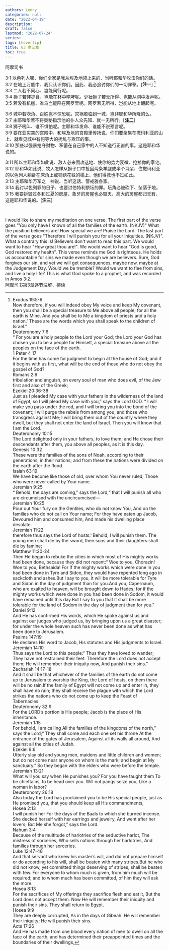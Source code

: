 ```yaml
---
authors: Lenny
categories: null
date: "2022-04-19"
description: 
draft: false
lastmod: "2022-07-24"
series:
tags: [hovertip]
title: 03 摩三章
toc: true
---
```

阿摩司书


<!--more-->

3:1 以色列人哪、你们全家是我从埃及地领上来的、当听耶和华攻击你们的话。  
3:2 在地上万族中、我只认识你们。因此、我必追讨你们的一切罪孽。[<span class = "hovertip" data-hover = "今天，我们和以色列人一样是被神「认识」的百姓，但这特殊的恩典却不允许被滥用；信徒并没有免受审判的特权，而是恩典越大、责任也越大，「因为多给谁，就向谁多取；多托谁，就向谁多要」（路十二48）。但并不是说人不被神「认识」，就不必受审判，「因为时候到了，审判要从神的家起首。若是先从我们起首，那不信从神福音的人将有何等的结局呢」（彼前四17）？">**注一**</span>] [^1]  
3:3 二人若不同心、岂能同行呢。  
3:4 狮子若非抓食、岂能在林中咆哮呢。少壮狮子若无所得、岂能从洞中发声呢。  
3:5 若没有机槛、雀鸟岂能陷在网罗里呢。网罗若无所得、岂能从地上翻起呢。  

3:6 城中若吹角、百姓岂不惊恐呢。灾祸若临到一城、岂非耶和华所降的么。  
3:7 主耶和华若不将奥秘指示他的仆人众先知、就一无所行。[<span class = "hovertip" data-hover = "神总是先借着先知警告百姓，然后才降下惩罚。神在降灾给埃及之前，先通过摩西警告法老；而在北国灭亡之前，神也反复通过「祂的仆人众先知」（7节）发出了充分的预言和劝告，因此，百姓在管教面前无可推诿。">**注二**</span>]  
3:8 狮子吼叫、谁不惧怕呢。主耶和华发命、谁能不说预言呢。  
3:9 要在亚实突的宫殿中、和埃及地的宫殿里传扬说、你们要聚集在撒玛利亚的山上、就看见城中有何等大的扰乱与欺压的事。  
3:10 那些以强暴抢夺财物、积蓄在自己家中的人不知道行正直的事。这是耶和华说的。  

3:11 所以主耶和华如此说、敌人必来围攻这地、使你的势力衰微、抢掠你的家宅。  
3:12 耶和华如此说、牧人怎样从狮子口中抢回两条羊腿或半个耳朵、住撒玛利亚的以色列人躺卧在床角上或铺绣花毯的榻上、他们得救也不过如此。  
3:13 主耶和华万军之　神说、当听这话、警戒雅各家。  
3:14 我讨以色列罪的日子、也要讨伯特利祭坛的罪。坛角必被砍下、坠落于地。  
3:15 我要拆毁过冬和过夏的房屋、象牙的房屋也必毁灭、高大的房屋都归无有、这是耶和华说的。[<span class = "hovertip" data-hover = "今天，信徒在神以外所看重、所倚靠、所追求的，无论是属世的「高大房屋」（15节），还是外表属灵的「伯特利祭坛」（14节），都要被神彻底「拆毁」，才能得以「重新修造」。《列王纪》的历史表明，这是人能「专心顺从耶和华」（王上十一6）的唯一道路；而任何心怀二意的折衷、修补、掺杂，最终都会重归败坏。  ">**注三**</span>]  

[^1]: Exodus 19:5-6  
Now therefore, if you will indeed obey My voice and keep My covenant, then you shall be a special treasure to Me above all people; for all the earth is Mine. And you shall be to Me a kingdom of priests and a holy nation.’ These are the words which you shall speak to the children of Israel.”  
Deuteronomy 7:6  
“ For you are a holy people to the Lord your God; the Lord your God has chosen you to be a people for Himself, a special treasure above all the peoples on the face of the earth.    
1 Peter 4 17  
For the time has come for judgment to begin at the house of God; and if it begins with us first, what will be the end of those who do not obey the gospel of God?  
Romans 2:9  
tribulation and anguish, on every soul of man who does evil, of the Jew first and also of the Greek;  
Ezekiel 20:36-38  
Just as I pleaded My case with your fathers in the wilderness of the land of Egypt, so I will plead My case with you,” says the Lord GOD. “ I will make you pass under the rod, and I will bring you into the bond of the covenant; I will purge the rebels from among you, and those who transgress against Me; I will bring them out of the country where they dwell, but they shall not enter the land of Israel. Then you will know that I am the Lord.    
Deuteronomy 10:15  
The Lord delighted only in your fathers, to love them; and He chose their descendants after them, you above all peoples, as it is this day.    
Genesis 10:32  
These were the families of the sons of Noah, according to their generations, in their nations; and from these the nations were divided on the earth after the flood.    
Isaiah 63:19  
We have become like those of old, over whom You never ruled, Those who were never called by Your name.    
Jeremiah 9:25  
“ Behold, the days are coming,” says the Lord,“ that I will punish all who are circumcised with the uncircumcised—  
Jeremiah 10:25  
Pour out Your fury on the Gentiles, who do not know You, And on the families who do not call on Your name; For they have eaten up Jacob, Devoured him and consumed him, And made his dwelling place desolate.    
Jeremiah 11:22  
therefore thus says the Lord of hosts:‘ Behold, I will punish them. The young men shall die by the sword, their sons and their daughters shall die by famine;  
Matthew 11:20-24  
Then He began to rebuke the cities in which most of His mighty works had been done, because they did not repent:“ Woe to you, Chorazin! Woe to you, Bethsaida! For if the mighty works which were done in you had been done in Tyre and Sidon, they would have repented long ago in sackcloth and ashes.But I say to you, it will be more tolerable for Tyre and Sidon in the day of judgment than for you.And you, Capernaum, who are exalted to heaven, will be brought down to Hades; for if the mighty works which were done in you had been done in Sodom, it would have remained until this day.But I say to you that it shall be more tolerable for the land of Sodom in the day of judgment than for you.”  
Daniel 9:12  
And He has confirmed His words, which He spoke against us and against our judges who judged us, by bringing upon us a great disaster; for under the whole heaven such has never been done as what has been done to Jerusalem.    
Psalms 147:19  
He declares His word to Jacob, His statutes and His judgments to Israel.    
Jeremiah 14:10  
Thus says the Lord to this people:“ Thus they have loved to wander; They have not restrained their feet. Therefore the Lord does not accept them; He will remember their iniquity now, And punish their sins.”  
Zechariah 14:17-18  
And it shall be that whichever of the families of the earth do not come up to Jerusalem to worship the King, the Lord of hosts, on them there will be no rain.If the family of Egypt will not come up and enter in, they shall have no rain; they shall receive the plague with which the Lord strikes the nations who do not come up to keep the Feast of Tabernacles.    
Deuteronomy 32:9  
For the LORD’s portion is His people; Jacob is the place of His inheritance.    
Jeremiah 1:15  
For behold, I am calling All the families of the kingdoms of the north,” says the Lord;“ They shall come and each one set his throne At the entrance of the gates of Jerusalem, Against all its walls all around, And against all the cities of Judah.    
Ezekiel 9:6  
Utterly slay old and young men, maidens and little children and women; but do not come near anyone on whom is the mark; and begin at My sanctuary.” So they began with the elders who were before the temple.    
Jeremiah 13:21  
What will you say when He punishes you? For you have taught them To be chieftains, to be head over you. Will not pangs seize you, Like a woman in labor?  
Deuteronomy 26:18  
Also today the Lord has proclaimed you to be His special people, just as He promised you, that you should keep all His commandments,    
Hosea 2:13  
I will punish her For the days of the Baals to which she burned incense. She decked herself with her earrings and jewelry, And went after her lovers; But Me she forgot,” says the Lord.    
Nahum 3:4  
Because of the multitude of harlotries of the seductive harlot, The mistress of sorceries, Who sells nations through her harlotries, And families through her sorceries.    
Luke 12:47-48  
And that servant who knew his master’s will, and did not prepare himself or do according to his will, shall be beaten with many stripes.But he who did not know, yet committed things deserving of stripes, shall be beaten with few. For everyone to whom much is given, from him much will be required; and to whom much has been committed, of him they will ask the more.    
Hosea 8:13  
For the sacrifices of My offerings they sacrifice flesh and eat it, But the Lord does not accept them. Now He will remember their iniquity and punish their sins. They shall return to Egypt.    
Hosea 9:9  
They are deeply corrupted, As in the days of Gibeah. He will remember their iniquity; He will punish their sins.    
Acts 17:26  
And He has made from one blood every nation of men to dwell on all the face of the earth, and has determined their preappointed times and the boundaries of their dwellings,    
<br>      

I would like to share my meditation on one verse.  The first part of the verse goes "You only have I known of all the families of the earth. (NKJV)"  What the position believers are! How special we are! Praise the Lord.  The last part of the verse goes "Therefore I will punish you for all your iniquities. (NKJV)".  What a contrary this is! Believers don't want to read this part.  We would want to hear "How great thou are!".  We would want to hear "God is good, God restored my health".  This verse reminds me God is righteous.  He holds us accountable for sins we made even though we are believers.  Sure, God forgives our sin, and yet we will get consequences, maybe now, maybe at the Judgement Day. Would we be tremble?  Would we want to flee from sins, and live a holy life?  This is what God spoke to a prophet, and was recorded in ‪Amos ‬3:2.  
[阿摩司书第3章逐节注解、祷读](https://cmcbiblereading.com/2016/10/03/%e9%98%bf%e6%91%a9%e5%8f%b8%e4%b9%a6%e7%ac%ac3%e7%ab%a0%e9%80%90%e8%8a%82%e6%b3%a8%e8%a7%a3%e3%80%81%e7%a5%b7%e8%af%bb/)

<style type="text/css">
.hovertip {
  position: relative;
  border-bottom: 1px dotted black;
}

.hovertip:before {
  content: attr(data-hover);
  visibility: hidden;

  width: 250px;
  background-color: #add8e6;
  color: black;
  text-align: left;
  border-radius: 5px;
  padding: 5px 0;
  /* fade-in*/
  opacity: 0;  
  transition: opacity 1s ease-in-out;

  /* top tooltip*/
  position: absolute;
  z-index: 1;
  left: 50%;
  bottom: 110%;
  margin-left: -60px;
}

.hovertip.hovertiptext::before {
  content: " ";
  position: absolute;
  top: 100%; /* At the bottom of the tooltip */
  left: 50%;
  margin-left: -5px;
  border-width: 5px;
  border-style: solid;
  border-color: black transparent transparent transparent;
}

.hovertip:hover:before {
  opacity: 1;
  visibility: visible;
}
</style>
